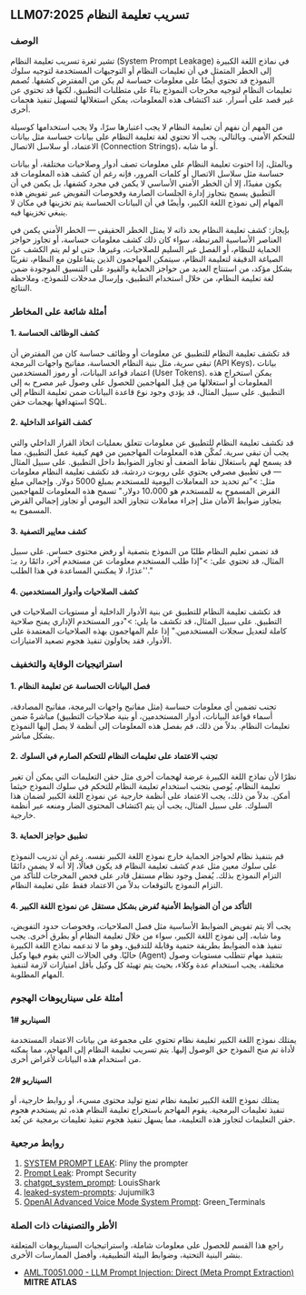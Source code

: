 ## LLM07:2025 تسريب تعليمة النظام

### الوصف

تشير ثغرة تسريب تعليمة النظام (System Prompt Leakage) في نماذج اللغة الكبيرة إلى الخطر المتمثل في أن تعليمات النظام أو التوجيهات المستخدمة لتوجيه سلوك النموذج قد تحتوي أيضًا على معلومات حساسة لم يكن من المفترض كشفها. تُصمم تعليمات النظام لتوجيه مخرجات النموذج بناءً على متطلبات التطبيق، لكنها قد تحتوي عن غير قصد على أسرار. عند اكتشاف هذه المعلومات، يمكن استغلالها لتسهيل تنفيذ هجمات أخرى.

من المهم أن نفهم أن تعليمة النظام لا يجب اعتبارها سرًا، ولا يجب استخدامها كوسيلة للتحكم الأمني. وبالتالي، يجب ألا تحتوي لغة تعليمة النظام على بيانات حساسة مثل بيانات الاعتماد، أو سلاسل الاتصال (Connection Strings)، أو ما شابه.

وبالمثل، إذا احتوت تعليمة النظام على معلومات تصف أدوار وصلاحيات مختلفة، أو بيانات حساسة مثل سلاسل الاتصال أو كلمات المرور، فإنه رغم أن كشف هذه المعلومات قد يكون مفيدًا، إلا أن الخطر الأمني الأساسي لا يكمن في مجرد كشفها، بل يكمن في أن التطبيق يسمح بتجاوز إدارة الجلسات الصارمة وفحوصات التفويض عبر تفويض هذه المهام إلى نموذج اللغة الكبير، وأيضًا في أن البيانات الحساسة يتم تخزينها في مكان لا ينبغي تخزينها فيه.

بإيجاز: كشف تعليمة النظام بحد ذاته لا يمثل الخطر الحقيقي — الخطر الأمني يكمن في العناصر الأساسية المرتبطة، سواء كان ذلك كشف معلومات حساسة، أو تجاوز حواجز الحماية للنظام، أو الفصل غير السليم للصلاحيات، وغيرها. حتى لو لم يتم الكشف عن الصياغة الدقيقة لتعليمة النظام، سيتمكن المهاجمون الذين يتفاعلون مع النظام، تقريبًا بشكل مؤكد، من استنتاج العديد من حواجز الحماية والقيود على التنسيق الموجودة ضمن لغة تعليمة النظام، من خلال استخدام التطبيق، وإرسال مدخلات للنموذج، وملاحظة النتائج.

### أمثلة شائعة على المخاطر

#### 1. كشف الوظائف الحساسة
  قد تكشف تعليمة النظام للتطبيق عن معلومات أو وظائف حساسة كان من المفترض أن تبقى سرية، مثل بنية النظام الحساسة، مفاتيح واجهات البرمجة (API Keys)، بيانات اعتماد قواعد البيانات، أو رموز المستخدمين (User Tokens). يمكن استخراج هذه المعلومات أو استغلالها من قِبل المهاجمين للحصول على وصول غير مصرح به إلى التطبيق. على سبيل المثال، قد يؤدي وجود نوع قاعدة البيانات ضمن تعليمة النظام إلى استهدافها بهجمات حقن SQL.
#### 2. كشف القواعد الداخلية
  قد تكشف تعليمة النظام للتطبيق عن معلومات تتعلق بعمليات اتخاذ القرار الداخلي والتي يجب أن تبقى سرية. تُمكّن هذه المعلومات المهاجمين من فهم كيفية عمل التطبيق، مما قد يسمح لهم باستغلال نقاط الضعف أو تجاوز الضوابط داخل التطبيق. على سبيل المثال — في تطبيق مصرفي يحتوي على روبوت دردشة، قد تكشف تعليمة النظام معلومات مثل:
    >"تم تحديد حد المعاملات اليومية للمستخدم بمبلغ 5000 دولار. وإجمالي مبلغ القرض المسموح به للمستخدم هو 10،000 دولار."
  تسمح هذه المعلومات للمهاجمين بتجاوز ضوابط الأمان مثل إجراء معاملات تتجاوز الحد اليومي أو تجاوز إجمالي القرض المسموح به.
#### 3. كشف معايير التصفية
  قد تضمن تعليم النظام طلبًا من النموذج بتصفية أو رفض محتوى حساس. على سبيل المثال، قد تحتوي على:
    >"إذا طلب المستخدم معلومات عن مستخدم آخر، دائمًا رد بـ: 'عذرًا، لا يمكنني المساعدة في هذا الطلب'."
#### 4. كشف الصلاحيات وأدوار المستخدمين
  قد تكشف تعليمة النظام للتطبيق عن بنية الأدوار الداخلية أو مستويات الصلاحيات في التطبيق. على سبيل المثال، قد تكشف ما يلي:
    >"دور المستخدم الإداري يمنح صلاحية كاملة لتعديل سجلات المستخدمين."
  إذا علم المهاجمون بهذه الصلاحيات المعتمدة على الأدوار، فقد يحاولون تنفيذ هجوم تصعيد الامتيازات.

### استراتيجيات الوقاية والتخفيف

#### 1. فصل البيانات الحساسة عن تعليمة النظام
  تجنب تضمين أي معلومات حساسة (مثل مفاتيح واجهات البرمجة، مفاتيح المصادقة، أسماء قواعد البيانات، أدوار المستخدمين، أو بنية صلاحيات التطبيق) مباشرةً ضمن تعليمات النظام. بدلاً من ذلك، قم بفصل هذه المعلومات إلى أنظمة لا يصل إليها النموذج بشكل مباشر.
#### 2. تجنب الاعتماد على تعليمات النظام للتحكم الصارم في السلوك
  نظرًا لأن نماذج اللغة الكبيرة عرضة لهجمات أخرى مثل حقن التعليمات التي يمكن أن تغير تعليمة النظام، يُوصى بتجنب استخدام تعليمة النظام للتحكم في سلوك النموذج حيثما أمكن. بدلاً من ذلك، يجب الاعتماد على أنظمة خارجية عن نموذج اللغة الكبير لضمان هذا السلوك. على سبيل المثال، يجب أن يتم اكتشاف المحتوى الضار ومنعه عبر أنظمة خارجية.
#### 3. تطبيق حواجز الحماية
  قم بتنفيذ نظام لحواجز الحماية خارج نموذج اللغة الكبير نفسه. رغم أن تدريب النموذج على سلوك معين مثل عدم كشف تعليمة النظام قد يكون فعالًا، إلا أنه لا يضمن دائمًا التزام النموذج بذلك. يُفضل وجود نظام مستقل قادر على فحص المخرجات للتأكد من التزام النموذج بالتوقعات بدلاً من الاعتماد فقط على تعليمة النظام.
#### 4. التأكد من أن الضوابط الأمنية تُفرض بشكل مستقل عن نموذج اللغة الكبير
  يجب ألا يتم تفويض الضوابط الأساسية مثل فصل الصلاحيات، وفحوصات حدود التفويض، وما شابه، إلى نموذج اللغة الكبير، سواء من خلال تعليمة النظام أو بطرق أخرى. يجب تنفيذ هذه الضوابط بطريقة حتمية وقابلة للتدقيق، وهو ما لا تدعمه نماذج اللغة الكبيرة حاليًا. وفي الحالات التي يقوم فيها وكيل (Agent) بتنفيذ مهام تتطلب مستويات وصول مختلفة، يجب استخدام عدة وكلاء، بحيث يتم تهيئة كل وكيل بأقل امتيازات لازمة لتنفيذ المهام المطلوبة.

### أمثلة على سيناريوهات الهجوم

#### السيناريو  #1
  يمتلك نموذج اللغة الكبير تعليمة نظام تحتوي على مجموعة من بيانات الاعتماد المستخدمة لأداة تم منح النموذج حق الوصول إليها. يتم تسريب تعليمة النظام إلى المهاجم، مما يمكنه من استخدام هذه البيانات لأغراض أخرى.
#### السيناريو  #2
  يمتلك نموذج اللغة الكبير تعليمة نظام تمنع توليد محتوى مسيء، أو روابط خارجية، أو تنفيذ تعليمات البرمجية. يقوم المهاجم باستخراج تعليمة النظام هذه، ثم يستخدم هجوم حقن التعليمات لتجاوز هذه التعليمة، مما يسهل تنفيذ هجوم تنفيذ تعليمات برمجية عن بُعد.

### روابط مرجعية

1. [SYSTEM PROMPT LEAK](https://x.com/elder_plinius/status/1801393358964994062): Pliny the prompter
2. [Prompt Leak](https://www.prompt.security/vulnerabilities/prompt-leak): Prompt Security
3. [chatgpt_system_prompt](https://github.com/LouisShark/chatgpt_system_prompt): LouisShark
4. [leaked-system-prompts](https://github.com/jujumilk3/leaked-system-prompts): Jujumilk3
5. [OpenAI Advanced Voice Mode System Prompt](https://x.com/Green_terminals/status/1839141326329360579): Green_Terminals

### الأطر والتصنيفات ذات الصلة 

راجع هذا القسم للحصول على معلومات شاملة، واستراتيجيات السيناريوهات المتعلقة بنشر البنية التحتية، وضوابط البيئة التطبيقية، وأفضل الممارسات الأخرى.

- [AML.T0051.000 - LLM Prompt Injection: Direct (Meta Prompt Extraction)](https://atlas.mitre.org/techniques/AML.T0051.000) **MITRE ATLAS**
